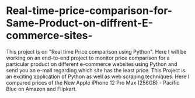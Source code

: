 # Real-time-price-comparison-for-Same-Product-on-diffrent-E-commerce-sites-
This project is on "Real time Price comparison using Python". Here I will be working on an end-to-end project to monitor price comparison for a particular product on different e-commerce websites using Python and send you an e-mail regarding which site has the least price. This Project is an exciting application of Python as well as web scraping techniques. Here I compared prices of the New Apple iPhone 12 Pro Max (256GB) - Pacific Blue on Amazon and Flipkart.
